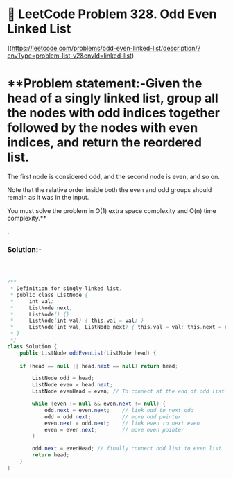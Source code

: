 # 📌 LeetCode Problem 328. Odd Even Linked List
](https://leetcode.com/problems/odd-even-linked-list/description/?envType=problem-list-v2&envId=linked-list)

# **Problem statement:-Given the head of a singly linked list, group all the nodes with odd indices together followed by the nodes with even indices, and return the reordered list.

The first node is considered odd, and the second node is even, and so on.

Note that the relative order inside both the even and odd groups should remain as it was in the input.

You must solve the problem in O(1) extra space complexity and O(n) time complexity.**

.

### Solution:-

``` java



/**
 * Definition for singly-linked list.
 * public class ListNode {
 *     int val;
 *     ListNode next;
 *     ListNode() {}
 *     ListNode(int val) { this.val = val; }
 *     ListNode(int val, ListNode next) { this.val = val; this.next = next; }
 * }
 */
class Solution {
    public ListNode oddEvenList(ListNode head) {
          
    if (head == null || head.next == null) return head;

        ListNode odd = head;
        ListNode even = head.next;
        ListNode evenHead = even; // To connect at the end of odd list

        while (even != null && even.next != null) {
            odd.next = even.next;    // link odd to next odd
            odd = odd.next;          // move odd pointer
            even.next = odd.next;    // link even to next even
            even = even.next;        // move even pointer
        }

        odd.next = evenHead; // finally connect odd list to even list
        return head;
    }
}
